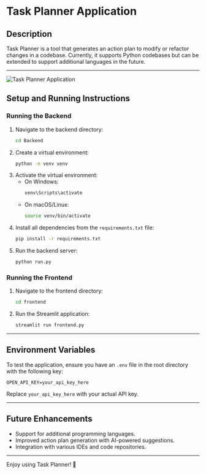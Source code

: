 # Task Planner Application

## Description
Task Planner is a tool that generates an action plan to modify or refactor changes in a codebase. Currently, it supports Python codebases but can be extended to support additional languages in the future.

---
![Task Planner Application](https://res.cloudinary.com/duqsn3not/image/upload/v1738360795/lwh9mi492jmkijxfngy3.png)

## Setup and Running Instructions

### Running the Backend
1. Navigate to the backend directory:
   ```sh
   cd Backend
   ```
2. Create a virtual environment:
   ```sh
   python -m venv venv
   ```
3. Activate the virtual environment:
   - On Windows:
     ```sh
     venv\Scripts\activate
     ```
   - On macOS/Linux:
     ```sh
     source venv/bin/activate
     ```
4. Install all dependencies from the `requirements.txt` file:
   ```sh
   pip install -r requirements.txt
   ```
5. Run the backend server:
   ```sh
   python run.py
   ```

### Running the Frontend
1. Navigate to the frontend directory:
   ```sh
   cd frontend
   ```
2. Run the Streamlit application:
   ```sh
   streamlit run frontend.py
   ```

---

## Environment Variables
To test the application, ensure you have an `.env` file in the root directory with the following key:
```
OPEN_API_KEY=your_api_key_here
```

Replace `your_api_key_here` with your actual API key.

---

## Future Enhancements
- Support for additional programming languages.
- Improved action plan generation with AI-powered suggestions.
- Integration with various IDEs and code repositories.

---

Enjoy using Task Planner! 🚀
